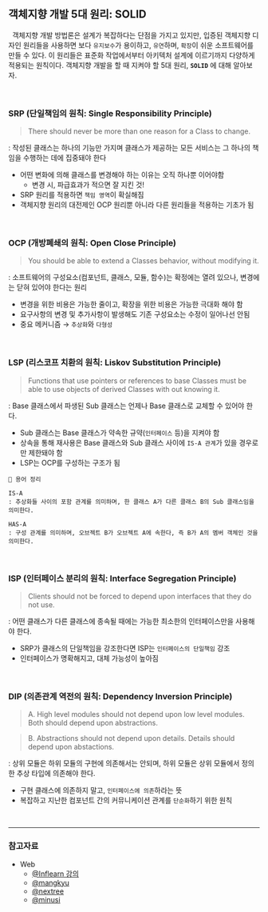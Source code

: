 ## **객체지향 개발 5대 원리: SOLID**

&nbsp; 객체지향 개발 방법론은 설계가 복잡하다는 단점을 가지고 있지만, 입증된 객체지향 디자인 원리들을 사용하면 보다 `유지보수`가 용이하고, `유연`하며, `확장`이 쉬운 소프트웨어를 만들 수 있다. 이 원리들은 표준화 작업에서부터 아키텍처 설계에 이르기까지 다양하게 적용되는 원칙이다. 객체지향 개발을 할 때 지켜야 할 5대 원리, **`SOLID`** 에 대해 알아보자.

</br>

### **SRP** (단일책임의 원칙: Single Responsibility Principle)

> There should never be more than one reason for a Class to change.

: 작성된 클래스는 하나의 기능만 가지며 클래스가 제공하는 모든 서비스는 그 하나의 책임을 수행하는 데에 집중돼야 한다

- 어떤 변화에 의해 클래스를 변경해야 하는 이유는 오직 하나뿐 이어야함
  - 변경 시, 파급효과가 적으면 잘 지킨 것!
- SRP 원리를 적용하면 `책임 영역`이 확실해짐
- 객체지향 원리의 대전제인 OCP 원리뿐 아니라 다른 원리들을 적용하는 기초가 됨

</br>

### **OCP** (개방폐쇄의 원칙: Open Close Principle)

> You should be able to extend a Classes behavior, without modifying it.

: 소프트웨어의 구성요소(컴포넌트, 클래스, 모듈, 함수)는 확정에는 열려 있으나, 변경에는 닫혀 있어야 한다는 원리

- 변경을 위한 비용은 가능한 줄이고, 확장을 위한 비용은 가능한 극대화 해야 함
- 요구사항의 변경 및 추가사항이 발생해도 기존 구성요소는 수정이 일어나선 안됨
- 중요 메커니즘 → `추상화`와 `다형성`

</br>

### **LSP** (리스코프 치환의 원칙: Liskov Substitution Principle)

> Functions that use pointers or references to base Classes must be able to use objects of derived Classes with out knowing it.

: Base 클래스에서 파생된 Sub 클래스는 언제나 Base 클래스로 교체할 수 있어야 한다.

- Sub 클래스는 Base 클래스가 약속한 규약(`인터페이스` 등)을 지켜야 함
- 상속을 통해 재사용은 Base 클래스와 Sub 클래스 사이에 `IS-A 관계`가 있을 경우로만 제한돼야 함
- LSP는 OCP를 구성하는 구조가 됨

```Text
📝 용어 정리

IS-A
: 추상화들 사이의 포함 관계를 의미하며, 한 클래스 A가 다른 클래스 B의 Sub 클래스임을 의미한다.

HAS-A
: 구성 관계를 의미하며, 오브젝트 B가 오브젝트 A에 속한다, 즉 B가 A의 멤버 객체인 것을 의미한다.
```

</br>

### **ISP** (인터페이스 분리의 원칙: Interface Segregation Principle)

> Clients should not be forced to depend upon interfaces that they do not use.

: 어떤 클래스가 다른 클래스에 종속될 때에는 가능한 최소한의 인터페이스만을 사용해야 한다.

- SRP가 클래스의 단일책임을 강조한다면 ISP는 `인터페이스의 단일책임` 강조
- 인터페이스가 명확해지고, 대체 가능성이 높아짐

</br>

### **DIP** (의존관계 역전의 원칙: Dependency Inversion Principle)

> A. High level modules should not depend upon low level modules. Both should depend upon abstractions.

> B. Abstractions should not depend upon details. Details should depend upon abstactions.

: 상위 모듈은 하위 모듈의 구현에 의존해서는 안되며, 하위 모듈은 상위 모듈에서 정의한 추상 타입에 의존해야 한다.

- 구현 클래스에 의존하지 말고, `인터페이스에 의존`하라는 뜻
- 복잡하고 지난한 컴포넌트 간의 커뮤니케이션 관계를 `단순화`하기 위한 원칙

</br>

---

### **참고자료**

- Web
  - [@Inflearn 강의](https://www.inflearn.com/course/스프링-핵심-원리-기본편/dashboard)
  - [@mangkyu](https://mangkyu.tistory.com/194)
  - [@nextree](https://www.nextree.co.kr/p6960/)
  - [@minusi](https://minusi.tistory.com/entry/객체-지향적-관점에서의-has-a와-is-a-차이점)
